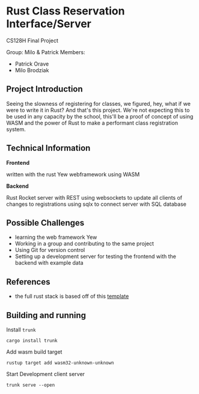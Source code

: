 # Rust Class Reservation Interface/Server
CS128H Final Project

Group: Milo & Patrick
Members:
* Patrick Orave
* Milo Brodziak

## Project Introduction
Seeing the slowness of registering for classes, we figured, hey, what if we were to write it in Rust? And that's this project. We're not expecting this to be used in any capacity by the school, this'll be a proof of concept of using WASM and the power of Rust to make a performant class registration system.

## Technical Information
**Frontend**

written with the rust Yew webframework using WASM

**Backend**

Rust Rocket server with REST
using websockets to update all clients of changes to registrations
using sqlx to connect server with SQL database

## Possible Challenges
* learning the web framework Yew
* Working in a group and contributing to the same project
* Using Git for version control
* Setting up a development server for testing the frontend with the backend with example data

## References
* the full rust stack is based off of this [template](https://github.com/dontlaugh/rocket-yew-starter-pack)

## Building and running
Install `trunk`

```cargo install trunk```

Add wasm build target

```rustup target add wasm32-unknown-unknown```

Start Development client server

```trunk serve --open```
